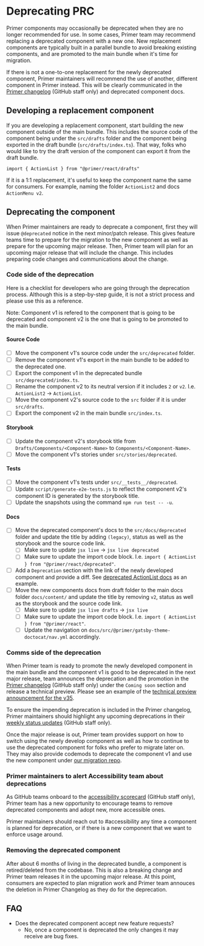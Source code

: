 # Deprecating PRC

Primer components may occasionally be deprecated when they are no longer recommended for use. In some cases, Primer team may recommend replacing a deprecated component with a new one. New replacement components are typically built in a parallel bundle to avoid breaking existing components, and are promoted to the main bundle when it's time for migration.

If there is not a one-to-one replacement for the newly deprecated component, Primer maintainers will recommend the use of another, different component in Primer instead. This will be clearly communicated in the [Primer changelog](https://github.com/github/primer/discussions/categories/primer-changelog) (GitHub staff only) and deprecated component docs.

## Developing a replacement component

If you are developing a replacement component, start building the new component outside of the main bundle. This includes the source code of the component being under the `src/drafts` folder and the component being exported in the draft bundle (`src/drafts/index.ts`). That way, folks who
would like to try the draft version of the component can export it from the draft bundle.

```
import { ActionList } from "@primer/react/drafts"
```

If it is a 1:1 replacement, it's useful to keep the component name the same for consumers. For example, naming the folder `ActionList2` and docs `ActionMenu v2`.

## Deprecating the component

When Primer maintainers are ready to deprecate a component, first they will issue `@deprecated` notice in the next minor/patch release. This gives feature teams time to prepare for the migration to the new component as well as prepare for the upcoming major release. Then, Primer team will plan for an upcoming major release that will include the change. This includes preparing code changes and communications about the change.

### Code side of the deprecation

Here is a checklist for developers who are going through the deprecation process. Although this is a step-by-step guide, it is not a strict process and please use this as a reference.

Note: Component v1 is refered to the component that is going to be deprecated and component v2 is the one that is going to be promoted to the main bundle.

#### Source Code

- [ ] Move the component v1's source code under the `src/deprecated` folder.
- [ ] Remove the component v1's export in the main bundle to be added to the deprecated one.
- [ ] Export the component v1 in the deprecated bundle `src/deprecated/index.ts`.
- [ ] Rename the component v2 to its neutral version if it includes `2` or `v2`. I.e. `ActionList2` -> `ActionList`.
- [ ] Move the component v2's source code to the `src` folder if it is under `src/drafts`.
- [ ] Export the component v2 in the main bundle `src/index.ts`.

#### Storybook

- [ ] Update the component v2's storybook title from `Drafts/Components/<Component-Name>` to `Components/<Component-Name>`.
- [ ] Move the component v1's stories under `src/stories/deprecated`.

#### Tests

- [ ] Move the component v1's tests under `src/__tests__/deprecated`.
- [ ] Update `script/generate-e2e-tests.js` to reflect the component v2's component ID is generated by the storybook title.
- [ ] Update the snapshots using the command `npm run test -- -u`.

#### Docs

- [ ] Move the deprecated component's docs to the `src/docs/deprecated` folder and update the title by adding `(legacy)`, status as well as the storybook and the source code link.
  - [ ] Make sure to update `jsx live` -> `jsx live deprecated`
  - [ ] Make sure to update the import code block. I.e. `import { ActionList } from "@primer/react/deprecated"`.
- [ ] Add a `Deprecation` section with the link of the newly developed component and provide a diff. See [deprecated ActionList docs](https://primer.style/react/deprecated/ActionList#deprecation) as an example.
- [ ] Move the new components docs from draft folder to the main docs folder `docs/content/` and update the title by removing `v2`, status as well as the storybook and the source code link.
  - [ ] Make sure to update `jsx live drafts` -> `jsx live`
  - [ ] Make sure to update the import code block. I.e. `import { ActionList } from "@primer/react"`.
  - [ ] Update the navigation on `docs/src/@primer/gatsby-theme-doctocat/nav.yml` accordingly.

### Comms side of the deprecation

When Primer team is ready to promote the newly developed component in the main bundle and the component v1 is good to be deprecated in the next major release, team announces the deprecation and the promotion in the [Primer changelog](https://github.com/github/primer/discussions/categories/primer-changelog) (GitHub staff only) under the `Coming soon` section and release a technical preview. Please see an example of the [technical preview announcement for the v35](https://github.com/primer/react/discussions/1918).

To ensure the impending deprecation is included in the Primer changelog, Primer maintainers should highlight any upcoming deprecations in their [weekly status updates](https://github.com/github/design-infrastructure/blob/main/how-we-work/planning-and-tracking-work/updates.md#weekly-status-updates-required) (GitHub staff only).

Once the major release is out, Primer team provides support on how to switch using the newly develop component as well as how to continue to use the deprecated component for folks who prefer to migrate later on. They may also provide codemods to deprecate the component v1 and use the new component under [our migration repo](https://github.com/primer/react-migrate#readme).

### Primer maintainers to alert Accessibility team about deprecations

As GitHub teams onboard to the [accessibility scorecard](https://github.com/github/engineering/discussions/2443) (GitHub staff only), Primer team has a new opportunity to encourage teams to remove deprecated components and adopt new, more accessible ones.

Primer maintainers should reach out to #accessibility any time a component is planned for deprecation, or if there is a new component that we want to enforce usage around.

### Removing the deprecated component

After about 6 months of living in the deprecated bundle, a component is retired/deleted from the codebase. This is also a breaking change and Primer team releases it in the upcoming major release.
At this point, consumers are expected to plan migration work and Primer team annouces the deletion in Primer Changelog as they do for the deprecation.

## FAQ

- Does the deprecated component accept new feature requests?
  - No, once a component is deprecated the only changes it may receive are bug fixes.
